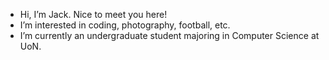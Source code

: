 - Hi, I’m Jack. Nice to meet you here!
- I’m interested in coding, photography, football, etc.
- I’m currently an undergraduate student majoring in Computer Science at UoN.

<!---
JackyYao1021/JackyYao1021 is a ✨ special ✨ repository because its `README.md` (this file) appears on your GitHub profile.
You can click the Preview link to take a look at your changes.
--->
